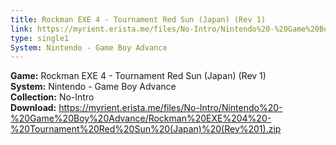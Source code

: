 ```yaml
---
title: Rockman EXE 4 - Tournament Red Sun (Japan) (Rev 1)
link: https://myrient.erista.me/files/No-Intro/Nintendo%20-%20Game%20Boy%20Advance/Rockman%20EXE%204%20-%20Tournament%20Red%20Sun%20(Japan)%20(Rev%201).zip
type: single1
System: Nintendo - Game Boy Advance
---
```

<b>Game:</b> Rockman EXE 4 - Tournament Red Sun (Japan) (Rev 1)<br>
<b>System:</b> Nintendo - Game Boy Advance<br>
<b>Collection:</b> No-Intro<br>
<b>Download:</b> https://myrient.erista.me/files/No-Intro/Nintendo%20-%20Game%20Boy%20Advance/Rockman%20EXE%204%20-%20Tournament%20Red%20Sun%20(Japan)%20(Rev%201).zip